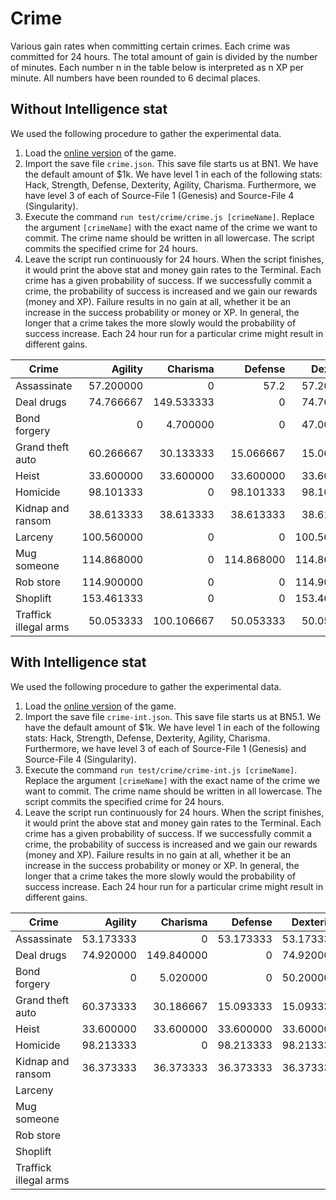 # Crime

Various gain rates when committing certain crimes. Each crime was committed for
24 hours. The total amount of gain is divided by the number of minutes. Each
number n in the table below is interpreted as n XP per minute. All numbers have
been rounded to 6 decimal places.

## Without Intelligence stat

We used the following procedure to gather the experimental data.

1. Load the [online version](https://danielyxie.github.io/bitburner/) of the
   game.
1. Import the save file `crime.json`. This save file starts us at BN1. We have
   the default amount of $1k. We have level 1 in each of the following stats:
   Hack, Strength, Defense, Dexterity, Agility, Charisma. Furthermore, we have
   level 3 of each of Source-File 1 (Genesis) and Source-File 4 (Singularity).
1. Execute the command `run test/crime/crime.js [crimeName]`. Replace the
   argument `[crimeName]` with the exact name of the crime we want to commit.
   The crime name should be written in all lowercase. The script commits the
   specified crime for 24 hours.
1. Leave the script run continuously for 24 hours. When the script finishes, it
   would print the above stat and money gain rates to the Terminal. Each crime
   has a given probability of success. If we successfully commit a crime, the
   probability of success is increased and we gain our rewards (money and XP).
   Failure results in no gain at all, whether it be an increase in the success
   probability or money or XP. In general, the longer that a crime takes the
   more slowly would the probability of success increase. Each 24 hour run for a
   particular crime might result in different gains.

| Crime                 |    Agility |   Charisma |    Defense |  Dexterity |      Hack |      Karma |      Money |  Strength |
| --------------------- | ---------: | ---------: | ---------: | ---------: | --------: | ---------: | ---------: | --------: |
| Assassinate           |  57.200000 |          0 |       57.2 |  57.200000 |         0 |  -0.744792 |  501333.33 |      57.2 |
| Deal drugs            |  74.766667 | 149.533333 |          0 |  74.766667 |         0 |  -2.920573 |  889066.67 |         0 |
| Bond forgery          |          0 |   4.700000 |          0 |  47.000000 | 31.333333 |  -0.012240 |  556000.00 |         0 |
| Grand theft auto      |  60.266667 |  30.133333 |  15.066667 |  15.066667 |         0 |  -1.471354 |  291555.56 | 15.066667 |
| Heist                 |  33.600000 |  33.600000 |  33.600000 |  33.600000 | 33.600000 |  -0.437500 |  853333.33 | 33.600000 |
| Homicide              |  98.101333 |          0 |  98.101333 |  98.101333 |         0 | -57.481250 | 1087520.00 | 98.101333 |
| Kidnap and ransom     |  38.613333 |  38.613333 |  38.613333 |  38.613333 |         0 |  -1.131250 |  390400.00 | 38.613333 |
| Larceny               | 100.560000 |          0 |          0 | 100.560000 | 75.420000 |  -0.982031 |  666311.11 |         0 |
| Mug someone           | 114.868000 |          0 | 114.868000 | 114.868000 |         0 |  -3.739193 |  688544.00 | 114.86800 |
| Rob store             | 114.900000 |          0 |          0 | 114.900000 | 76.600000 |  -0.498698 |  510222.22 |         0 |
| Shoplift              | 153.461333 |          0 |          0 | 153.461333 |         0 |  -2.997292 |  575306.67 |         0 |
| Traffick illegal arms |  50.053333 | 100.106667 |  50.053333 |  50.053333 |         0 |  -0.977604 |  617066.67 | 50.053333 |

## With Intelligence stat

We used the following procedure to gather the experimental data.

1. Load the [online version](https://danielyxie.github.io/bitburner/) of the
   game.
1. Import the save file `crime-int.json`. This save file starts us at BN5.1. We
   have the default amount of $1k. We have level 1 in each of the following
   stats: Hack, Strength, Defense, Dexterity, Agility, Charisma. Furthermore, we
   have level 3 of each of Source-File 1 (Genesis) and Source-File 4
   (Singularity).
1. Execute the command `run test/crime/crime-int.js [crimeName]`. Replace the
   argument `[crimeName]` with the exact name of the crime we want to commit.
   The crime name should be written in all lowercase. The script commits the
   specified crime for 24 hours.
1. Leave the script run continuously for 24 hours. When the script finishes, it
   would print the above stat and money gain rates to the Terminal. Each crime
   has a given probability of success. If we successfully commit a crime, the
   probability of success is increased and we gain our rewards (money and XP).
   Failure results in no gain at all, whether it be an increase in the success
   probability or money or XP. In general, the longer that a crime takes the
   more slowly would the probability of success increase. Each 24 hour run for a
   particular crime might result in different gains.

| Crime                 |   Agility |   Charisma |   Defense | Dexterity |      Hack | Intelligence |      Karma |     Money |  Strength |
| --------------------- | --------: | ---------: | --------: | --------: | --------: | -----------: | ---------: | --------: | --------: |
| Assassinate           | 53.173333 |          0 | 53.173333 | 53.173333 |         0 |     0.167014 |  -0.692361 | 197333.33 | 53.173333 |
| Deal drugs            | 74.920000 | 149.840000 |         0 | 74.920000 |         0 |            0 |  -2.926563 | 445760.00 |         0 |
| Bond forgery          |         0 |   5.020000 |         0 | 50.200000 | 33.466667 |     0.645833 |  -0.013073 | 310000.00 |         0 |
| Grand theft auto      | 60.373333 |  30.186667 | 15.093333 | 15.093333 |         0 |     0.228889 |  -1.473958 | 146488.89 | 15.093333 |
| Heist                 | 33.600000 |  33.600000 | 33.600000 | 33.600000 | 33.600000 |     0.072222 |  -0.437500 | 426666.67 | 33.600000 |
| Homicide              | 98.213333 |          0 | 98.213333 | 98.213333 |         0 |            0 | -57.546875 | 544600.00 | 98.213333 |
| Kidnap and ransom     | 36.373333 |  36.373333 | 36.373333 | 36.373333 |         0 |     0.182361 |  -1.065625 | 161600.00 | 36.373333 |
| Larceny               |           |            |           |           |           |              |            |           |           |
| Mug someone           |           |            |           |           |           |              |            |           |           |
| Rob store             |           |            |           |           |           |              |            |           |           |
| Shoplift              |           |            |           |           |           |              |            |           |           |
| Traffick illegal arms |           |            |           |           |           |              |            |           |           |
